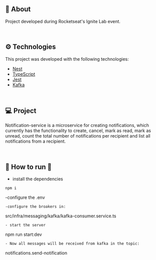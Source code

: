 ## 📖 About
Project developed during Rocketseat's Ignite Lab event.

</br>

## ⚙ Technologies
This project was developed with the following technologies:

- [Nest](https://nestjs.com/)
- [TypeScript](https://www.typescriptlang.org)
- [Jest](https://jestjs.io/)
- [Kafka](https://kafka.js.org/)

</br>

## 💻 Project

Notification-service is a microservice for creating notifications, which currently has the functionality to create, cancel, mark as read, mark as unread, count the total number of notifications per recipient and list all notifications from a recipient.

</br>

## 👷 How to run 🚀

- install the dependencies
```
npm i
```
-configure the .env
```
-configure the broakers in:
```
src/infra/messaging/kafka/kafka-consumer.service.ts
```
- start the server
``` 
npm run start:dev
```
- Now all messages will be received from kafka in the topic:
```
notifications.send-notification
```
